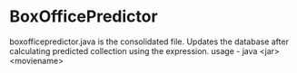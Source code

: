 BoxOfficePredictor
===============
boxofficepredictor.java is the consolidated file. Updates the database after calculating predicted collection using the expression. usage - java \<jar\> \<moviename\>
